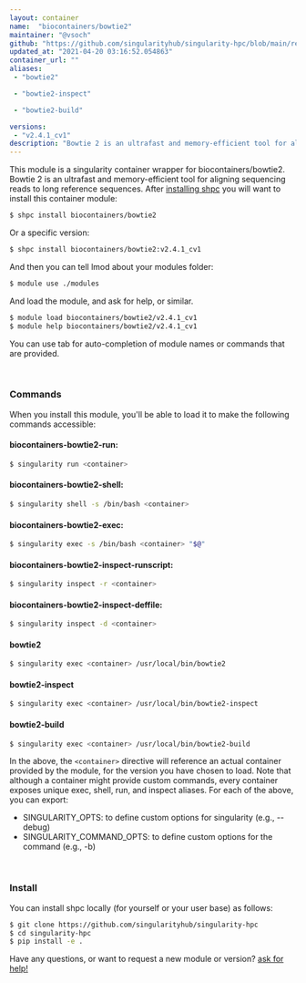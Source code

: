 ```yaml
---
layout: container
name:  "biocontainers/bowtie2"
maintainer: "@vsoch"
github: "https://github.com/singularityhub/singularity-hpc/blob/main/registry/biocontainers/bowtie2/container.yaml"
updated_at: "2021-04-20 03:16:52.054863"
container_url: ""
aliases:
 - "bowtie2"

 - "bowtie2-inspect"

 - "bowtie2-build"

versions:
 - "v2.4.1_cv1"
description: "Bowtie 2 is an ultrafast and memory-efficient tool for aligning sequencing reads to long reference sequences."
---
```


This module is a singularity container wrapper for biocontainers/bowtie2.
Bowtie 2 is an ultrafast and memory-efficient tool for aligning sequencing reads to long reference sequences.
After [installing shpc](#install) you will want to install this container module:

```bash
$ shpc install biocontainers/bowtie2
```

Or a specific version:

```bash
$ shpc install biocontainers/bowtie2:v2.4.1_cv1
```

And then you can tell lmod about your modules folder:

```bash
$ module use ./modules
```

And load the module, and ask for help, or similar.

```bash
$ module load biocontainers/bowtie2/v2.4.1_cv1
$ module help biocontainers/bowtie2/v2.4.1_cv1
```

You can use tab for auto-completion of module names or commands that are provided.

<br>

### Commands

When you install this module, you'll be able to load it to make the following commands accessible:

#### biocontainers-bowtie2-run:

```bash
$ singularity run <container>
```

#### biocontainers-bowtie2-shell:

```bash
$ singularity shell -s /bin/bash <container>
```

#### biocontainers-bowtie2-exec:

```bash
$ singularity exec -s /bin/bash <container> "$@"
```

#### biocontainers-bowtie2-inspect-runscript:

```bash
$ singularity inspect -r <container>
```

#### biocontainers-bowtie2-inspect-deffile:

```bash
$ singularity inspect -d <container>
```


#### bowtie2
       
```bash
$ singularity exec <container> /usr/local/bin/bowtie2
```


#### bowtie2-inspect
       
```bash
$ singularity exec <container> /usr/local/bin/bowtie2-inspect
```


#### bowtie2-build
       
```bash
$ singularity exec <container> /usr/local/bin/bowtie2-build
```



In the above, the `<container>` directive will reference an actual container provided
by the module, for the version you have chosen to load. Note that although a container
might provide custom commands, every container exposes unique exec, shell, run, and
inspect aliases. For each of the above, you can export:

 - SINGULARITY_OPTS: to define custom options for singularity (e.g., --debug)
 - SINGULARITY_COMMAND_OPTS: to define custom options for the command (e.g., -b)

<br>
  
### Install

You can install shpc locally (for yourself or your user base) as follows:

```bash
$ git clone https://github.com/singularityhub/singularity-hpc
$ cd singularity-hpc
$ pip install -e .
```

Have any questions, or want to request a new module or version? [ask for help!](https://github.com/singularityhub/singularity-hpc/issues)